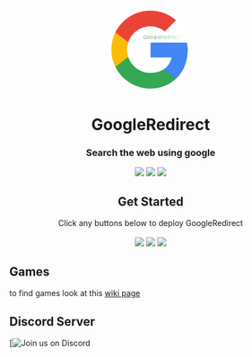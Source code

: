 <div align="center">
         
<img style="border-radius:50%" height="150px" src="https://raw.githubusercontent.com/NRZT555/GoogleRedirect/main/static/googleredirect.png">

<h1>GoogleRedirect</h1>

<h3>Search the web using google</h3>
 
<a href="" alt="Made with NodeJS"><img src="https://img.shields.io/badge/Made%20with-Node.JS-6DA55F?style=for-the-badge&logo=node.js&logoColor=white"></a> 
<a href="https://github.com/NRZT555/GoogleRedirect/issues/" alt="GitHub issues"><img src="https://img.shields.io/github/issues/NRZT555/GoogleRedirect?style=for-the-badge"></a>
<a href="https://github.com/NRZT555/GoogleRedirect/graphs/contributors/" alt=""><img src="https://img.shields.io/github/contributors/NRZT555/GoogleRedirect?style=for-the-badge"></a>

</div>

<div align="center">
         <h2>Get Started</h2>
         <a>Click any buttons below to deploy GoogleRedirect</a>
         <br>
         <br>
<a href="https://github.com/NRZT555/GoogleRedirect/wiki/heroku"><img height="30px" src="https://www.herokucdn.com/deploy/button.svg"><img></a>
<a href="https://github.com/NRZT555/GoogleRedirect/wiki/replit"><img height="30px" src="ttps://binbashbanana.github.io/deploy-buttons/buttons/remade/replit.svg"><img></a>
<a href="https://github.com/NRZT555/GoogleRedirect/wiki/railway"><img height="30px" src="ttps://railway.app/button.svg"><img></a>
</div>

## Games 
to find games look at this [wiki page](https://github.com/NRZT555/GoogleRedirect/wiki/games)

## Discord Server

[![Join us on Discord](https://invidget.switchblade.xyz/Pu4b57qA9z?theme=light)

